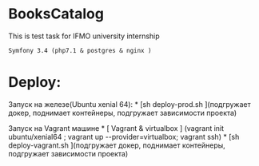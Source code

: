 # BooksCatalog
This is test task for IFMO university internship


    Symfony 3.4 (php7.1 & postgres & nginx )

# Deploy:
 Запуск на железе(Ubuntu xenial 64):
        * [sh deploy-prod.sh ](подгружает докер, поднимает контейнеры, подгружает зависимости проекта)
        
        
 Запуск на Vagrant машине
        * [ Vagrant & virtualbox ] (vagrant init ubuntu/xenial64 ; vagrant up --provider=virtualbox; vagrant ssh)
        * [sh deploy-vagrant.sh ](подгружает докер, поднимает контейнеры, подгружает зависимости проекта)
       
        
